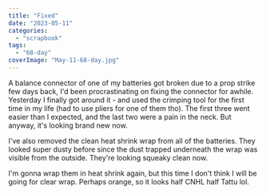 ```yaml
---
title: "Fixed"
date: "2023-05-11"
categories: 
  - "scrapbook"
tags: 
  - "68-day"
coverImage: "May-11-68-day.jpg"
---
```

<!--more-->

A balance connector of one of my batteries got broken due to a prop strike few days back, I'd been procrastinating on fixing the connector for awhile. Yesterday I finally got around it - and used the crimping tool for the first time in my life (had to use pliers for one of them tho). The first three went easier than I expected, and the last two were a pain in the neck. But anyway, it's looking brand new now.

I've also removed the clean heat shrink wrap from all of the batteries. They looked super dusty before since the dust trapped underneath the wrap was visible from the outside. They're looking squeaky clean now.

I'm gonna wrap them in heat shrink again, but this time I don't think I will be going for clear wrap. Perhaps orange, so it looks half CNHL half Tattu lol.
